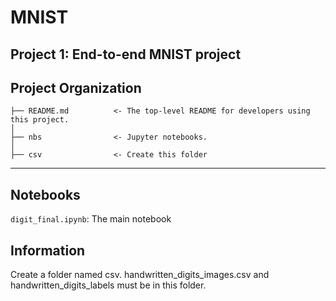 
MNIST
==============================
Project 1: End-to-end MNIST project
------------

Project Organization
------------


    ├── README.md          <- The top-level README for developers using this project.
    │
    ├── nbs                <- Jupyter notebooks. 
    │
    ├── csv                <- Create this folder
--------
## Notebooks
`digit_final.ipynb`: The main notebook
## Information 
Create a folder named csv. handwritten_digits_images.csv and handwritten_digits_labels must be in this folder. 
